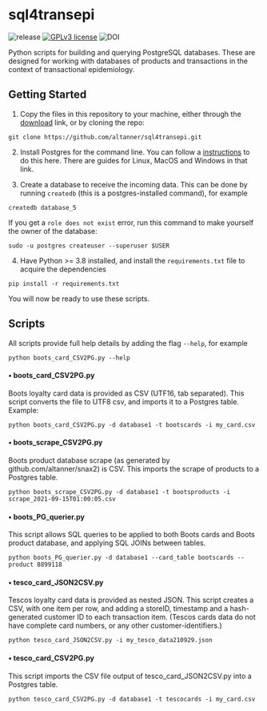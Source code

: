 # sql4transepi

  ![release](https://img.shields.io/badge/release-beta-brightgreen)
  [![GPLv3 license](https://img.shields.io/badge/licence-GPL_v3-blue.svg)](http://perso.crans.org/besson/LICENSE.html)
  ![DOI](https://img.shields.io/badge/DOI-TBC-blue.svg)

Python scripts for building and querying PostgreSQL databases. These are designed for working with databases of products and transactions in the context of transactional epidemiology.

## Getting Started

1. Copy the files in this repository to your machine, either through the [download](https://github.com/altanner/sql4transepi/archive/refs/heads/main.zip) link, or by cloning the repo:

`git clone https://github.com/altanner/sql4transepi.git`

2. Install Postgres for the command line. You can follow a [instructions](https://www.postgresqltutorial.com/install-postgresql/) to do this here. There are guides for Linux, MacOS and Windows in that link.

3. Create a database to receive the incoming data. This can be done by running `createdb` (this is a postgres-installed command), for example

`createdb database_5`

If you get a `role does not exist` error, run this command to make yourself the owner of the database:

`sudo -u postgres createuser --superuser $USER`

4. Have Python >= 3.8 installed, and install the `requirements.txt` file to acquire the dependencies

`pip install -r requirements.txt`

You will now be ready to use these scripts.


## Scripts

All scripts provide full help details by adding the flag `--help`, for example

```python boots_card_CSV2PG.py --help```

#### • boots_card_CSV2PG.py 
Boots loyalty card data is provided as CSV (UTF16, tab separated). This script converts the file to UTF8 csv, and imports it to a Postgres table. Example:

```python boots_card_CSV2PG.py -d database1 -t bootscards -i my_card.csv```


#### • boots_scrape_CSV2PG.py
Boots product database scrape (as generated by github.com/altanner/snax2) is CSV. This imports the scrape of products to a Postgres table.

```python boots_scrape_CSV2PG.py -d database1 -t bootsproducts -i scrape_2021-09-15T01:00:05.csv```


#### • boots_PG_querier.py
This script allows SQL queries to be applied to both Boots cards and Boots product database, and applying SQL JOINs between tables.

```python boots_PG_querier.py -d database1 --card_table bootscards --product 8899118```


#### • tesco_card_JSON2CSV.py 
Tescos loyalty card data is provided as nested JSON. This script creates a CSV, with one item per row, and adding a storeID, timestamp and a hash-generated customer ID to each transaction item. (Tescos cards data do not have complete card numbers, or any other customer-identifiers.)

```python tesco_card_JSON2CSV.py -i my_tesco_data210929.json```


#### • tesco_card_CSV2PG.py 
This script imports the CSV file output of tesco_card_JSON2CSV.py into a Postgres table.

```python tesco_card_CSV2PG.py -d database1 -t tescocards -i my_card.csv```

